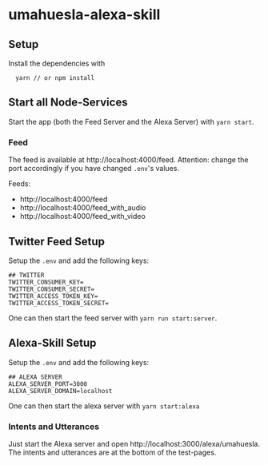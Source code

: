 # umahuesla-alexa-skill

## Setup

Install the dependencies with

```
  yarn // or npm install
```

## Start all Node-Services

Start the app (both the Feed Server and the Alexa Server) with `yarn start`.

### Feed

The feed is available at http://localhost:4000/feed. Attention: change the port
accordingly if you have changed `.env`'s values.

Feeds:

* http://localhost:4000/feed
* http://localhost:4000/feed_with_audio
* http://localhost:4000/feed_with_video

## Twitter Feed Setup

Setup the `.env` and add the following keys:

```
## TWITTER
TWITTER_CONSUMER_KEY=
TWITTER_CONSUMER_SECRET=
TWITTER_ACCESS_TOKEN_KEY=
TWITTER_ACCESS_TOKEN_SECRET=
```

One can then start the feed server with `yarn run start:server`.

## Alexa-Skill Setup

Setup the `.env` and add the following keys:

```
## ALEXA SERVER
ALEXA_SERVER_PORT=3000
ALEXA_SERVER_DOMAIN=localhost
```

One can then start the alexa server with `yarn start:alexa`

### Intents and Utterances

Just start the Alexa server and open http://localhost:3000/alexa/umahuesla. The intents and utterances are at the bottom of the test-pages.
